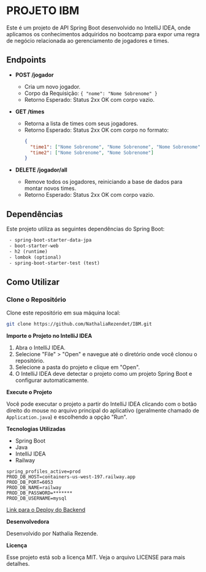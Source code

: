 # PROJETO IBM

Este é um projeto de API Spring Boot desenvolvido no IntelliJ IDEA, onde aplicamos os conhecimentos adquiridos no bootcamp para expor uma regra de negócio relacionada ao gerenciamento de jogadores e times.

## Endpoints

- **POST /jogador**
    - Cria um novo jogador.
    - Corpo da Requisição: `{ "nome": "Nome Sobrenome" }`
    - Retorno Esperado: Status 2xx OK com corpo vazio.
  

- **GET /times**
    - Retorna a lista de times com seus jogadores.
    - Retorno Esperado: Status 2xx OK com corpo no formato:
      ```json
      {
        "time1": ["Nome Sobrenome", "Nome Sobrenome", "Nome Sobrenome"],
        "time2": ["Nome Sobrenome", "Nome Sobrenome"]
      }
      ```

- **DELETE /jogador/all**
    - Remove todos os jogadores, reiniciando a base de dados para montar novos times.
    - Retorno Esperado: Status 2xx OK com corpo vazio.

## Dependências

Este projeto utiliza as seguintes dependências do Spring Boot:

```xml
 - spring-boot-starter-data-jpa
 - boot-starter-web
 - h2 (runtime)
 - lombok (optional)
 - spring-boot-starter-test (test)
```
## Como Utilizar

### Clone o Repositório

Clone este repositório em sua máquina local:

```bash
git clone https://github.com/NathaliaRezendet/IBM.git
```
**Importe o Projeto no IntelliJ IDEA**

1. Abra o IntelliJ IDEA.
2. Selecione "File" > "Open" e navegue até o diretório onde você clonou o repositório.
3. Selecione a pasta do projeto e clique em "Open".
4. O IntelliJ IDEA deve detectar o projeto como um projeto Spring Boot e configurar automaticamente.

**Execute o Projeto**

Você pode executar o projeto a partir do IntelliJ IDEA clicando com o botão direito do mouse no arquivo principal do aplicativo (geralmente chamado de `Application.java`) e escolhendo a opção "Run".

**Tecnologias Utilizadas**

- Spring Boot
- Java
- IntelliJ IDEA
- Railway

```properties
spring_profiles_active=prod
PROD_DB_HOST=containers-us-west-197.railway.app
PROD_DB_PORT=6053
PROD_DB_NAME=railway
PROD_DB_PASSWORD=*******
PROD_DB_USERNAME=mysql
```
[Link para o Deploy do Backend](https://ibm-production.up.railway.app/times)

**Desenvolvedora**

Desenvolvido por Nathalia Rezende.

**Licença**

Esse projeto está sob a licença MIT. Veja o arquivo LICENSE para mais detalhes.
